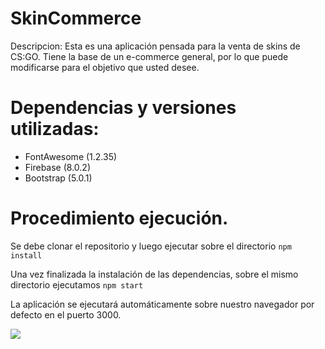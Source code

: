 # SkinCommerce

Descripcion: Esta es una aplicación pensada para la venta de skins de CS:GO. Tiene la base de un e-commerce general, por lo que puede modificarse para el objetivo que usted desee.

# Dependencias y versiones utilizadas:

* FontAwesome (1.2.35)
* Firebase (8.0.2)
* Bootstrap (5.0.1)

# Procedimiento ejecución.

Se debe clonar el repositorio y luego ejecutar sobre el directorio 
`npm install`

Una vez finalizada la instalación de las dependencias, sobre el mismo directorio ejecutamos
`npm start`

La aplicación se ejecutará automáticamente sobre nuestro navegador por defecto en el puerto 3000.

![](demo/skincommerce.gif)